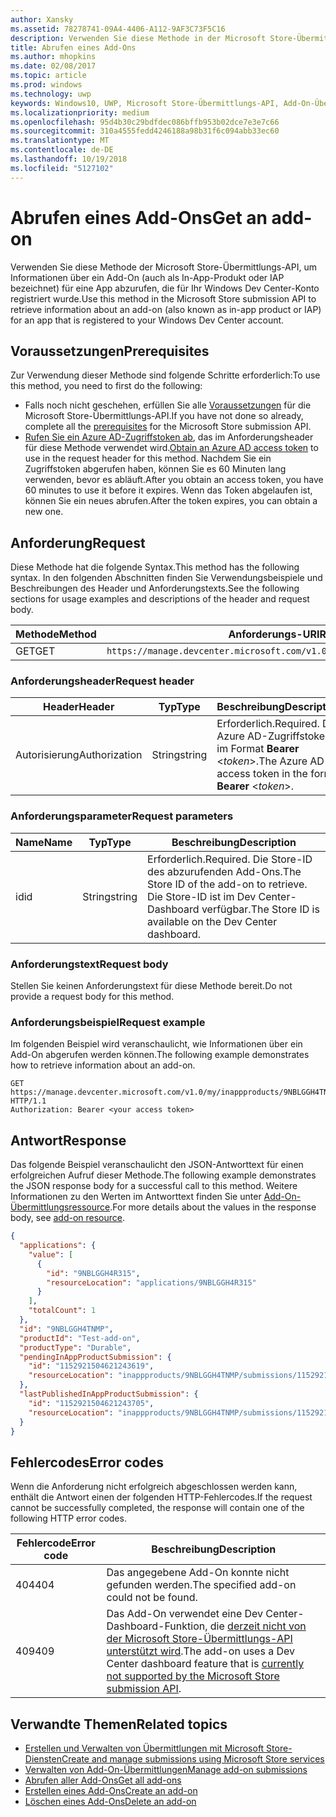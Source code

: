 ```yaml
---
author: Xansky
ms.assetid: 78278741-09A4-4406-A112-9AF3C73F5C16
description: Verwenden Sie diese Methode in der Microsoft Store-Übermittlungs-API, um Informationen über ein Add-On für eine App abzurufen, die für Ihr Windows Dev Center-Konto registriert wurde.
title: Abrufen eines Add-Ons
ms.author: mhopkins
ms.date: 02/08/2017
ms.topic: article
ms.prod: windows
ms.technology: uwp
keywords: Windows10, UWP, Microsoft Store-Übermittlungs-API, Add-On-Übermittlung, In-App-Produkt, IAP
ms.localizationpriority: medium
ms.openlocfilehash: 95d4b30c29bdfdec086bffb953b02dce7e3e7c66
ms.sourcegitcommit: 310a4555fedd4246188a98b31f6c094abb33ec60
ms.translationtype: MT
ms.contentlocale: de-DE
ms.lasthandoff: 10/19/2018
ms.locfileid: "5127102"
---
```

# <a name="get-an-add-on"></a><span data-ttu-id="31917-104">Abrufen eines Add-Ons</span><span class="sxs-lookup"><span data-stu-id="31917-104">Get an add-on</span></span>

<span data-ttu-id="31917-105">Verwenden Sie diese Methode der Microsoft Store-Übermittlungs-API, um Informationen über ein Add-On (auch als In-App-Produkt oder IAP bezeichnet) für eine App abzurufen, die für Ihr Windows Dev Center-Konto registriert wurde.</span><span class="sxs-lookup"><span data-stu-id="31917-105">Use this method in the Microsoft Store submission API to retrieve information about an add-on (also known as in-app product or IAP) for an app that is registered to your Windows Dev Center account.</span></span>

## <a name="prerequisites"></a><span data-ttu-id="31917-106">Voraussetzungen</span><span class="sxs-lookup"><span data-stu-id="31917-106">Prerequisites</span></span>

<span data-ttu-id="31917-107">Zur Verwendung dieser Methode sind folgende Schritte erforderlich:</span><span class="sxs-lookup"><span data-stu-id="31917-107">To use this method, you need to first do the following:</span></span>

* <span data-ttu-id="31917-108">Falls noch nicht geschehen, erfüllen Sie alle [Voraussetzungen](create-and-manage-submissions-using-windows-store-services.md#prerequisites) für die Microsoft Store-Übermittlungs-API.</span><span class="sxs-lookup"><span data-stu-id="31917-108">If you have not done so already, complete all the [prerequisites](create-and-manage-submissions-using-windows-store-services.md#prerequisites) for the Microsoft Store submission API.</span></span>
* <span data-ttu-id="31917-109">[Rufen Sie ein Azure AD-Zugriffstoken ab](create-and-manage-submissions-using-windows-store-services.md#obtain-an-azure-ad-access-token), das im Anforderungsheader für diese Methode verwendet wird.</span><span class="sxs-lookup"><span data-stu-id="31917-109">[Obtain an Azure AD access token](create-and-manage-submissions-using-windows-store-services.md#obtain-an-azure-ad-access-token) to use in the request header for this method.</span></span> <span data-ttu-id="31917-110">Nachdem Sie ein Zugriffstoken abgerufen haben, können Sie es 60 Minuten lang verwenden, bevor es abläuft.</span><span class="sxs-lookup"><span data-stu-id="31917-110">After you obtain an access token, you have 60 minutes to use it before it expires.</span></span> <span data-ttu-id="31917-111">Wenn das Token abgelaufen ist, können Sie ein neues abrufen.</span><span class="sxs-lookup"><span data-stu-id="31917-111">After the token expires, you can obtain a new one.</span></span>

## <a name="request"></a><span data-ttu-id="31917-112">Anforderung</span><span class="sxs-lookup"><span data-stu-id="31917-112">Request</span></span>

<span data-ttu-id="31917-113">Diese Methode hat die folgende Syntax.</span><span class="sxs-lookup"><span data-stu-id="31917-113">This method has the following syntax.</span></span> <span data-ttu-id="31917-114">In den folgenden Abschnitten finden Sie Verwendungsbeispiele und Beschreibungen des Header und Anforderungstexts.</span><span class="sxs-lookup"><span data-stu-id="31917-114">See the following sections for usage examples and descriptions of the header and request body.</span></span>

| <span data-ttu-id="31917-115">Methode</span><span class="sxs-lookup"><span data-stu-id="31917-115">Method</span></span> | <span data-ttu-id="31917-116">Anforderungs-URI</span><span class="sxs-lookup"><span data-stu-id="31917-116">Request URI</span></span>                                                      |
|--------|------------------------------------------------------------------|
| <span data-ttu-id="31917-117">GET</span><span class="sxs-lookup"><span data-stu-id="31917-117">GET</span></span>    | ```https://manage.devcenter.microsoft.com/v1.0/my/inappproducts/{inAppProductId}``` |


### <a name="request-header"></a><span data-ttu-id="31917-118">Anforderungsheader</span><span class="sxs-lookup"><span data-stu-id="31917-118">Request header</span></span>

| <span data-ttu-id="31917-119">Header</span><span class="sxs-lookup"><span data-stu-id="31917-119">Header</span></span>        | <span data-ttu-id="31917-120">Typ</span><span class="sxs-lookup"><span data-stu-id="31917-120">Type</span></span>   | <span data-ttu-id="31917-121">Beschreibung</span><span class="sxs-lookup"><span data-stu-id="31917-121">Description</span></span>                                                                 |
|---------------|--------|-----------------------------------------------------------------------------|
| <span data-ttu-id="31917-122">Autorisierung</span><span class="sxs-lookup"><span data-stu-id="31917-122">Authorization</span></span> | <span data-ttu-id="31917-123">String</span><span class="sxs-lookup"><span data-stu-id="31917-123">string</span></span> | <span data-ttu-id="31917-124">Erforderlich.</span><span class="sxs-lookup"><span data-stu-id="31917-124">Required.</span></span> <span data-ttu-id="31917-125">Das Azure AD-Zugriffstoken im Format **Bearer** &lt;*token*&gt;.</span><span class="sxs-lookup"><span data-stu-id="31917-125">The Azure AD access token in the form **Bearer** &lt;*token*&gt;.</span></span> |


### <a name="request-parameters"></a><span data-ttu-id="31917-126">Anforderungsparameter</span><span class="sxs-lookup"><span data-stu-id="31917-126">Request parameters</span></span>

| <span data-ttu-id="31917-127">Name</span><span class="sxs-lookup"><span data-stu-id="31917-127">Name</span></span>        | <span data-ttu-id="31917-128">Typ</span><span class="sxs-lookup"><span data-stu-id="31917-128">Type</span></span>   | <span data-ttu-id="31917-129">Beschreibung</span><span class="sxs-lookup"><span data-stu-id="31917-129">Description</span></span>                                                                 |
|---------------|--------|-----------------------------------------------------------------------------|
| <span data-ttu-id="31917-130">id</span><span class="sxs-lookup"><span data-stu-id="31917-130">id</span></span> | <span data-ttu-id="31917-131">String</span><span class="sxs-lookup"><span data-stu-id="31917-131">string</span></span> | <span data-ttu-id="31917-132">Erforderlich.</span><span class="sxs-lookup"><span data-stu-id="31917-132">Required.</span></span> <span data-ttu-id="31917-133">Die Store-ID des abzurufenden Add-Ons.</span><span class="sxs-lookup"><span data-stu-id="31917-133">The Store ID of the add-on to retrieve.</span></span> <span data-ttu-id="31917-134">Die Store-ID ist im Dev Center-Dashboard verfügbar.</span><span class="sxs-lookup"><span data-stu-id="31917-134">The Store ID is available on the Dev Center dashboard.</span></span>  |


### <a name="request-body"></a><span data-ttu-id="31917-135">Anforderungstext</span><span class="sxs-lookup"><span data-stu-id="31917-135">Request body</span></span>

<span data-ttu-id="31917-136">Stellen Sie keinen Anforderungstext für diese Methode bereit.</span><span class="sxs-lookup"><span data-stu-id="31917-136">Do not provide a request body for this method.</span></span>


### <a name="request-example"></a><span data-ttu-id="31917-137">Anforderungsbeispiel</span><span class="sxs-lookup"><span data-stu-id="31917-137">Request example</span></span>

<span data-ttu-id="31917-138">Im folgenden Beispiel wird veranschaulicht, wie Informationen über ein Add-On abgerufen werden können.</span><span class="sxs-lookup"><span data-stu-id="31917-138">The following example demonstrates how to retrieve information about an add-on.</span></span>

```
GET https://manage.devcenter.microsoft.com/v1.0/my/inappproducts/9NBLGGH4TNMP HTTP/1.1
Authorization: Bearer <your access token>
```

## <a name="response"></a><span data-ttu-id="31917-139">Antwort</span><span class="sxs-lookup"><span data-stu-id="31917-139">Response</span></span>

<span data-ttu-id="31917-140">Das folgende Beispiel veranschaulicht den JSON-Antworttext für einen erfolgreichen Aufruf dieser Methode.</span><span class="sxs-lookup"><span data-stu-id="31917-140">The following example demonstrates the JSON response body for a successful call to this method.</span></span> <span data-ttu-id="31917-141">Weitere Informationen zu den Werten im Antworttext finden Sie unter [Add-On-Übermittlungsressource](manage-add-ons.md#add-on-object).</span><span class="sxs-lookup"><span data-stu-id="31917-141">For more details about the values in the response body, see [add-on resource](manage-add-ons.md#add-on-object).</span></span>

```json
{
  "applications": {
    "value": [
      {
        "id": "9NBLGGH4R315",
        "resourceLocation": "applications/9NBLGGH4R315"
      }
    ],
    "totalCount": 1
  },
  "id": "9NBLGGH4TNMP",
  "productId": "Test-add-on",
  "productType": "Durable",
  "pendingInAppProductSubmission": {
    "id": "1152921504621243619",
    "resourceLocation": "inappproducts/9NBLGGH4TNMP/submissions/1152921504621243619"
  },
  "lastPublishedInAppProductSubmission": {
    "id": "1152921504621243705",
    "resourceLocation": "inappproducts/9NBLGGH4TNMP/submissions/1152921504621243705"
  }
}
```

## <a name="error-codes"></a><span data-ttu-id="31917-142">Fehlercodes</span><span class="sxs-lookup"><span data-stu-id="31917-142">Error codes</span></span>

<span data-ttu-id="31917-143">Wenn die Anforderung nicht erfolgreich abgeschlossen werden kann, enthält die Antwort einen der folgenden HTTP-Fehlercodes.</span><span class="sxs-lookup"><span data-stu-id="31917-143">If the request cannot be successfully completed, the response will contain one of the following HTTP error codes.</span></span>

| <span data-ttu-id="31917-144">Fehlercode</span><span class="sxs-lookup"><span data-stu-id="31917-144">Error code</span></span> |  <span data-ttu-id="31917-145">Beschreibung</span><span class="sxs-lookup"><span data-stu-id="31917-145">Description</span></span>   |
|--------|------------------|
| <span data-ttu-id="31917-146">404</span><span class="sxs-lookup"><span data-stu-id="31917-146">404</span></span>  | <span data-ttu-id="31917-147">Das angegebene Add-On konnte nicht gefunden werden.</span><span class="sxs-lookup"><span data-stu-id="31917-147">The specified add-on could not be found.</span></span> |
| <span data-ttu-id="31917-148">409</span><span class="sxs-lookup"><span data-stu-id="31917-148">409</span></span>  | <span data-ttu-id="31917-149">Das Add-On verwendet eine Dev Center-Dashboard-Funktion, die [derzeit nicht von der Microsoft Store-Übermittlungs-API unterstützt wird](create-and-manage-submissions-using-windows-store-services.md#not_supported).</span><span class="sxs-lookup"><span data-stu-id="31917-149">The add-on uses a Dev Center dashboard feature that is [currently not supported by the Microsoft Store submission API](create-and-manage-submissions-using-windows-store-services.md#not_supported).</span></span>  |


## <a name="related-topics"></a><span data-ttu-id="31917-150">Verwandte Themen</span><span class="sxs-lookup"><span data-stu-id="31917-150">Related topics</span></span>

* [<span data-ttu-id="31917-151">Erstellen und Verwalten von Übermittlungen mit Microsoft Store-Diensten</span><span class="sxs-lookup"><span data-stu-id="31917-151">Create and manage submissions using Microsoft Store services</span></span>](create-and-manage-submissions-using-windows-store-services.md)
* [<span data-ttu-id="31917-152">Verwalten von Add-On-Übermittlungen</span><span class="sxs-lookup"><span data-stu-id="31917-152">Manage add-on submissions</span></span>](manage-add-on-submissions.md)
* [<span data-ttu-id="31917-153">Abrufen aller Add-Ons</span><span class="sxs-lookup"><span data-stu-id="31917-153">Get all add-ons</span></span>](get-all-add-ons.md)
* [<span data-ttu-id="31917-154">Erstellen eines Add-Ons</span><span class="sxs-lookup"><span data-stu-id="31917-154">Create an add-on</span></span>](create-an-add-on.md)
* [<span data-ttu-id="31917-155">Löschen eines Add-Ons</span><span class="sxs-lookup"><span data-stu-id="31917-155">Delete an add-on</span></span>](delete-an-add-on.md)
